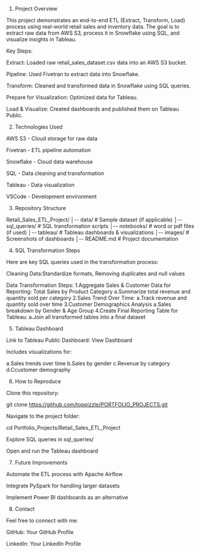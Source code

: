 1. Project Overview

This project demonstrates an end-to-end ETL (Extract, Transform, Load) process using real-world retail sales and inventory data. The goal is to extract raw data from AWS S3, process it in Snowflake using SQL, and visualize insights in Tableau.

Key Steps:

Extract: Loaded raw retail_sales_dataset.csv data into an AWS S3 bucket.

Pipeline: Used Fivetran to extract data into Snowflake.

Transform: Cleaned and transformed data in Snowflake using SQL queries.

Prepare for Visualization: Optimized data for Tableau.

Load & Visualize: Created dashboards and published them on Tableau Public.

2. Technologies Used

AWS S3 - Cloud storage for raw data

Fivetran - ETL pipeline automation

Snowflake - Cloud data warehouse

SQL - Data cleaning and transformation

Tableau - Data visualization

VSCode - Development environment

3. Repository Structure

Retail_Sales_ETL_Project/
│-- data/                      # Sample dataset (if applicable)
│-- sql_queries/               # SQL transformation scripts
│-- notebooks/                 # word or pdf files (if used)
│-- tableau/                   # Tableau dashboards & visualizations
│-- images/                    # Screenshots of dashboards
│-- README.md                  # Project documentation

4. SQL Transformation Steps

Here are key SQL queries used in the transformation process:

Cleaning Data:Standardize formats, Removing duplicates and null values

Data Transformation Steps: 
1.Aggregate Sales & Customer Data for Reporting:
Total Sales by Product Category
a.Summarize total revenue and quantity sold per category
2.Sales Trend Over Time:
a.Track revenue and quantity sold over time
3.Customer Demographics Analysis
a.Sales breakdown by Gender & Age Group
4.Create Final Reporting Table for Tableau:
a.Join all transformed tables into a final dataset

5. Tableau Dashboard

Link to Tableau Public Dashboard: View Dashboard

Includes visualizations for:

a.Sales trends over time
b.Sales by gender
c.Revenue by category
d.Ccustomer demography

6. How to Reproduce

Clone this repository:

git clone https://github.com/toppizzle/PORTFOLIO_PROJECTS.git

Navigate to the project folder:

cd Portfolio_Projects/Retail_Sales_ETL_Project

Explore SQL queries in sql_queries/

Open and run the Tableau dashboard

7. Future Improvements

Automate the ETL process with Apache Airflow

Integrate PySpark for handling larger datasets

Implement Power BI dashboards as an alternative

8. Contact

Feel free to connect with me:

GitHub: Your GitHub Profile

LinkedIn: Your LinkedIn Profile

